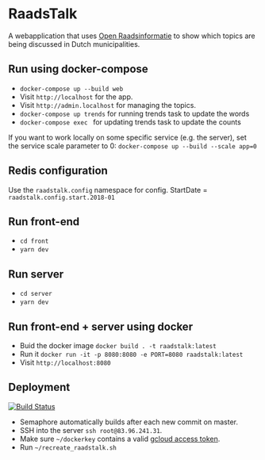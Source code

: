 # RaadsTalk

A webapplication that uses [Open Raadsinformatie](http://openraadsinformatie.nl) to show which topics are being discussed in Dutch municipalities.

## Run using docker-compose

- `docker-compose up --build web`
- Visit `http://localhost` for the app.
- Visit `http://admin.localhost` for managing the topics.
- `docker-compose up trends` for running trends task to update the words
- `docker-compose exec ` for updating trends task to update the counts


If you want to work locally on some specific service (e.g. the server), set the service scale parameter to 0: `docker-compose up --build --scale app=0`

## Redis configuration

Use the `raadstalk.config` namespace for config.
StartDate = `raadstalk.config.start.2018-01`

## Run front-end

- `cd front`
- `yarn dev`

## Run server

- `cd server`
- `yarn dev`

## Run front-end + server using docker

- Buid the docker image `docker build . -t raadstalk:latest`
- Run it `docker run -it -p 8080:8080 -e PORT=8080 raadstalk:latest`
- Visit `http://localhost:8080`

## Deployment

[![Build Status](https://semaphoreci.com/api/v1/projects/785f9851-b346-4ee3-b58c-5a4533498135/2531437/badge.svg)](https://semaphoreci.com/argu/raadstalk)

- Semaphore automatically builds after each new commit on master.
- SSH into the server `ssh root@83.96.241.31`.
- Make sure `~/dockerkey` contains a valid [gcloud access token](https://cloud.google.com/container-registry/docs/advanced-authentication#access_token).
- Run `~/recreate_raadstalk.sh`
